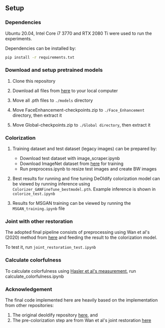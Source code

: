 ## Setup

### Dependencies
Ubuntu 20.04, Intel Core i7 3770 and RTX 2080 Ti were used to run the experiments. 

Dependencies can be installed by:
```bash
pip install -r requirements.txt
```

### Download and setup pretrained models
1. Clone this repository

2. Download all files from [here](https://drive.google.com/drive/folders/1nT7nfzqYbrffRwJWhdGFsGjH_wi6w-Pd?usp=sharing) to your local computer

3. Move all .pth files to `./models` directory

4. Move FaceEnhancement-checkpoints.zip to `./Face_Enhancement` directory, then extract it

5. Move Global-checkpoints.zip to `./Global directory`, then extract it

### Colorization
1. Training dataset and test dataset (legacy images) can be prepared by:
    - Download test dataset with image_scraper.ipynb
    - Download ImageNet dataset from [here](http://image-net.org/download-images) for training
    - Run preprocess.ipynb to resize test images and create BW images
   
2. Best results for running and fine tuning DeOldify colorization model can be viewed by running inference using `Colorizer_GANFineTune_bestmodel.pth`. Example inference is shown in `colorize_test.ipynb`

3. Results for MSGAN training can be viewed by running the `MSGAN_training.ipynb` file

### Joint with other restoration
The adopted final pipeline consists of preprocessing using Wan et al's (2020) method from [here](https://github.com/microsoft/Bringing-Old-Photos-Back-to-Life/tree/master/Global) and feeding the result to the colorization model.

To test it, run `joint_restoration_test.ipynb`

### Calculate colorfulness
To calculate colorfulness using [Hasler et al's measurement](https://www.researchgate.net/publication/243135534_Measuring_Colourfulness_in_Natural_Images), run calculate_colorfulness.ipynb

### Acknowledgement

The final code implemented here are heavily based on the implementation from other repositories:
1. The original deoldify repository [here](https://github.com/jantic/DeOldify), and
2. The pre-colorization step are from Wan et al's joint restoration [here](https://github.com/microsoft/Bringing-Old-Photos-Back-to-Life/tree/master/Global)